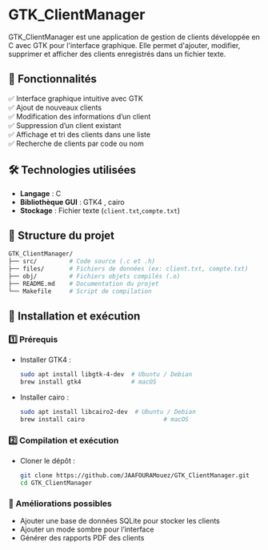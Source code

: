 # **GTK_ClientManager**  

GTK_ClientManager est une application de gestion de clients développée en C avec GTK pour l'interface graphique. Elle permet d'ajouter, modifier, supprimer et afficher des clients enregistrés dans un fichier texte.  

## 🚀 **Fonctionnalités**  
✅ Interface graphique intuitive avec GTK  
✅ Ajout de nouveaux clients  
✅ Modification des informations d’un client  
✅ Suppression d’un client existant  
✅ Affichage et tri des clients dans une liste  
✅ Recherche de clients par code ou nom  

## 🛠️ **Technologies utilisées**  
- **Langage** : C  
- **Bibliothèque GUI** : GTK4 , cairo
- **Stockage** : Fichier texte (`client.txt`,`compte.txt`)  
## 📁 **Structure du projet**

```bash
GTK_ClientManager/
├── src/         # Code source (.c et .h)
├── files/       # Fichiers de données (ex: client.txt, compte.txt)
├── obj/         # Fichiers objets compilés (.o)
├── README.md    # Documentation du projet
└── Makefile     # Script de compilation
```

## 🔧 **Installation et exécution**  
### **1️⃣ Prérequis**  
- Installer GTK4 :  
  ```bash
  sudo apt install libgtk-4-dev  # Ubuntu / Debian
  brew install gtk4              # macOS
- Installer cairo :  
  ```bash
  sudo apt install libcairo2-dev  # Ubuntu / Debian  
  brew install cairo                      # macOS

### **2️⃣ Compilation et exécution**
- Cloner le dépôt :
  ```bash
  git clone https://github.com/JAAFOURAMouez/GTK_ClientManager.git
  cd GTK_ClientManager
  
### **📌 Améliorations possibles**
- Ajouter une base de données SQLite pour stocker les clients
- Ajouter un mode sombre pour l’interface
- Générer des rapports PDF des clients
